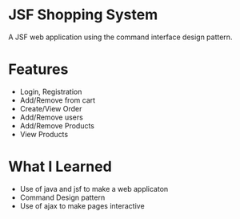 # JSF Shopping System
A JSF web application using the command interface design pattern.

# Features

* Login, Registration
* Add/Remove from cart
* Create/View Order
* Add/Remove users
* Add/Remove Products
* View Products

# What I Learned

* Use of java and jsf to make a web applicaton
* Command Design pattern
* Use of ajax to make pages interactive
